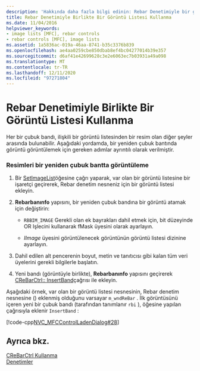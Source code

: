 ```yaml
---
description: 'Hakkında daha fazla bilgi edinin: Rebar Denetimiyle bir görüntü listesi kullanma'
title: Rebar Denetimiyle Birlikte Bir Görüntü Listesi Kullanma
ms.date: 11/04/2016
helpviewer_keywords:
- image lists [MFC], rebar controls
- rebar controls [MFC], image lists
ms.assetid: 1a5836ac-019a-46aa-8741-b35c3376b839
ms.openlocfilehash: ae4aa0259cbe850dbab8ef4bc04277014b39e357
ms.sourcegitcommit: d6af41e42699628c3e2e6063ec7b03931a49a098
ms.translationtype: MT
ms.contentlocale: tr-TR
ms.lasthandoff: 12/11/2020
ms.locfileid: "97271804"
---
```

# <a name="using-an-image-list-with-a-rebar-control"></a>Rebar Denetimiyle Birlikte Bir Görüntü Listesi Kullanma

Her bir çubuk bandı, ilişkili bir görüntü listesinden bir resim olan diğer şeyler arasında bulunabilir. Aşağıdaki yordamda, bir yeniden çubuk bantında görüntü görüntülemek için gereken adımlar ayrıntılı olarak verilmiştir.

### <a name="to-display-images-in-a-rebar-band"></a>Resimleri bir yeniden çubuk bantta görüntüleme

1. Bir [SetImageList](../mfc/reference/crebarctrl-class.md#setimagelist)öğesine çağrı yaparak, var olan bir görüntü listesine bir işaretçi geçirerek, Rebar denetim nesneniz için bir görüntü listesi ekleyin.

1. **Rebarbanınfo** yapısını, bir yeniden çubuk bandına bir görüntü atamak için değiştirin:

   -  `RBBIM_IMAGE` Gerekli olan ek bayrakları dahil etmek için, bit düzeyinde OR Işlecini kullanarak fMask üyesini olarak ayarlayın.

   - *IImage* üyesini görüntülenecek görüntünün görüntü listesi dizinine ayarlayın.

1. Dahil edilen alt pencerenin boyut, metin ve tanıtıcısı gibi kalan tüm veri üyelerini gerekli bilgilerle başlatın.

1. Yeni bandı (görüntüyle birlikte), **Rebarbanınfo** yapısını geçirerek [CReBarCtrl:: InsertBand](../mfc/reference/crebarctrl-class.md#insertband)çağrısı ile ekleyin.

Aşağıdaki örnek, var olan bir görüntü listesi nesnesinin, Rebar denetim nesnesine () eklenmiş olduğunu varsayar `m_wndReBar` . İlk görüntüsünü içeren yeni bir çubuk bandı (tarafından tanımlanır `rbi` ), öğesine yapılan çağrısıyla eklenir `InsertBand` :

[!code-cpp[NVC_MFCControlLadenDialog#28](../mfc/codesnippet/cpp/using-an-image-list-with-a-rebar-control_1.cpp)]

## <a name="see-also"></a>Ayrıca bkz.

[CReBarCtrl Kullanma](../mfc/using-crebarctrl.md)<br/>
[Denetimler](../mfc/controls-mfc.md)
